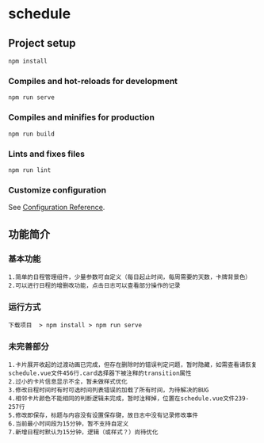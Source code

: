 # schedule

## Project setup
```
npm install
```

### Compiles and hot-reloads for development
```
npm run serve
```

### Compiles and minifies for production
```
npm run build
```

### Lints and fixes files
```
npm run lint
```

### Customize configuration
See [Configuration Reference](https://cli.vuejs.org/config/).


## 功能简介

### 基本功能
```
1.简单的日程管理组件，少量参数可自定义（每日起止时间，每周需要的天数，卡牌背景色） 
2.可以进行日程的增删改功能，点击日志可以查看部分操作的记录  
```

### 运行方式
```
下载项目  > npm install > npm run serve
```

### 未完善部分
```
1.卡片展开收起的过渡动画已完成，但存在删除时的错误判定问题，暂时隐藏，如需查看请恢复schedule.vue文件456行.card选择器下被注释的transition属性  
2.过小的卡片信息显示不全，暂未做样式优化  
3.修改日程时间时有时可选时间列表错误的加载了所有时间，为待解决的BUG  
4.相邻卡片颜色不能相同的判断逻辑未完成，暂时注释掉，位置在schedule.vue文件239-257行  
5.修改即保存，标题与内容没有设置保存键，故日志中没有记录修改事件  
6.当前最小时间段为15分钟，暂不支持自定义  
7.新增日程时默认为15分钟，逻辑（或样式？）尚待优化  
```